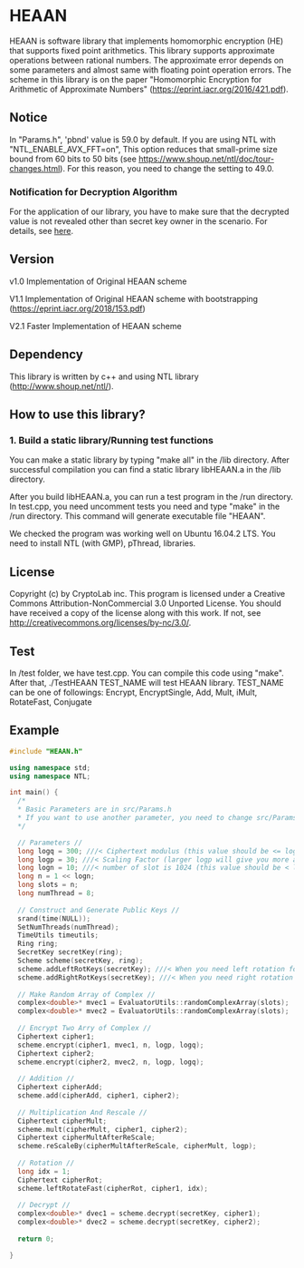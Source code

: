 # HEAAN
HEAAN is software library that implements homomorphic encryption (HE) that supports fixed point arithmetics.
This library supports approximate operations between rational numbers.
The approximate error depends on some parameters and almost same with floating point operation errors.
The scheme in this library is on the paper "Homomorphic Encryption for Arithmetic of Approximate Numbers" (https://eprint.iacr.org/2016/421.pdf).

## Notice
In "Params.h", 'pbnd' value is 59.0 by default.
If you are using NTL with "NTL_ENABLE_AVX_FFT=on", This option reduces that small-prime size bound from 60 bits to 50 bits (see https://www.shoup.net/ntl/doc/tour-changes.html).
For this reason, you need to change the setting to 49.0.

### Notification for Decryption Algorithm
For the application of our library, you have to make sure that the decrypted value is not revealed other than secret key owner in the scenario. For details, see [here](SECURITY.md).

## Version
v1.0 Implementation of Original HEAAN scheme

V1.1 Implementation of Original HEAAN scheme with bootstrapping (https://eprint.iacr.org/2018/153.pdf)

V2.1 Faster Implementation of HEAAN scheme

## Dependency
This library is written by c++ and using NTL library (http://www.shoup.net/ntl/).

## How to use this library?
### 1. Build a static library/Running test functions
You can make a static library by typing "make all" in the /lib directory. After successful compilation you can find a static library libHEAAN.a in the /lib directory.

After you build libHEAAN.a, you can run a test program in the /run directory. In test.cpp, you need uncomment tests you need and type "make" in the /run directory. This command will generate executable file "HEAAN".

We checked the program was working well on Ubuntu 16.04.2 LTS. You need to install NTL (with GMP), pThread, libraries.

## License
Copyright (c) by CryptoLab inc.
This program is licensed under a
Creative Commons Attribution-NonCommercial 3.0 Unported License.
You should have received a copy of the license along with this
work.  If not, see <http://creativecommons.org/licenses/by-nc/3.0/>.

## Test
In /test folder, we have test.cpp.
You can compile this code using "make".
After that, ./TestHEAAN TEST_NAME will test HEAAN library.
TEST_NAME can be one of followings: Encrypt, EncryptSingle, Add, Mult, iMult, RotateFast, Conjugate

## Example
```c++
#include "HEAAN.h"

using namespace std;
using namespace NTL;

int main() {
  /*
  * Basic Parameters are in src/Params.h
  * If you want to use another parameter, you need to change src/Params.h file and re-complie this library.
  */

  // Parameters //
  long logq = 300; ///< Ciphertext modulus (this value should be <= logQ in "scr/Params.h")
  long logp = 30; ///< Scaling Factor (larger logp will give you more accurate value)
  long logn = 10; ///< number of slot is 1024 (this value should be < logN in "src/Params.h")
  long n = 1 << logn;
  long slots = n;
  long numThread = 8;
	
  // Construct and Generate Public Keys //
  srand(time(NULL));
  SetNumThreads(numThread);
  TimeUtils timeutils;
  Ring ring;
  SecretKey secretKey(ring);
  Scheme scheme(secretKey, ring);
  scheme.addLeftRotKeys(secretKey); ///< When you need left rotation for the vectorized message
  scheme.addRightRotKeys(secretKey); ///< When you need right rotation for the vectorized message
  
  // Make Random Array of Complex //
  complex<double>* mvec1 = EvaluatorUtils::randomComplexArray(slots);
  complex<double>* mvec2 = EvaluatorUtils::randomComplexArray(slots);
  
  // Encrypt Two Arry of Complex //
  Ciphertext cipher1;
  scheme.encrypt(cipher1, mvec1, n, logp, logq);
  Ciphertext cipher2;
  scheme.encrypt(cipher2, mvec2, n, logp, logq);
  
  // Addition //
  Ciphertext cipherAdd;
  scheme.add(cipherAdd, cipher1, cipher2);
  
  // Multiplication And Rescale //
  Ciphertext cipherMult;
  scheme.mult(cipherMult, cipher1, cipher2);
  Ciphertext cipherMultAfterReScale;
  scheme.reScaleBy(cipherMultAfterReScale, cipherMult, logp);
  
  // Rotation //
  long idx = 1;
  Ciphertext cipherRot;
  scheme.leftRotateFast(cipherRot, cipher1, idx);
  
  // Decrypt //
  complex<double>* dvec1 = scheme.decrypt(secretKey, cipher1);
  complex<double>* dvec2 = scheme.decrypt(secretKey, cipher2);
  
  return 0;

}
  
```
